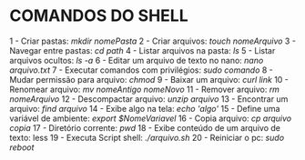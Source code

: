 # COMANDOS DO SHELL

1 - Criar pastas: *mkdir nomePasta*
2 - Criar arquivos: *touch nomeArquivo*
3 - Navegar entre pastas: *cd path*
4 - Listar arquivos na pasta: *ls*
5 - Listar arquivos ocultos: *ls -a*
6 - Editar um arquivo de texto no nano: *nano arquivo.txt*
7 - Executar comandos com privilégios: *sudo comando*
8 - Mudar permissão para arquivo: *chmod*
9 - Baixar um arquivo: *curl link*
10 - Renomear arquivo: *mv nomeAntigo nomeNovo*
11 - Remover arquivo: *rm nomeArquivo*
12 - Descompactar arquivo: *unzip arquivo*
13 - Encontrar um arquivo: *find arquivo*
14 - Exibe algo na tela: *echo 'algo'*
15 - Define uma variável de ambiente: *export $NomeVariavel*
16 - Copia arquivo: *cp arquivo copia*
17 - Diretório corrente: *pwd*
18 - Exibe conteúdo de um arquivo de texto: less
19 - Executa Script shell: *./arquivo.sh*
20 - Reiniciar o pc: *sudo reboot*
